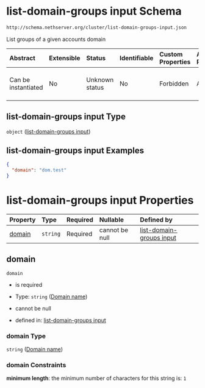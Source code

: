 # list-domain-groups input Schema

```txt
http://schema.nethserver.org/cluster/list-domain-groups-input.json
```

List groups of a given accounts domain

| Abstract            | Extensible | Status         | Identifiable | Custom Properties | Additional Properties | Access Restrictions | Defined In                                                                                    |
| :------------------ | :--------- | :------------- | :----------- | :---------------- | :-------------------- | :------------------ | :-------------------------------------------------------------------------------------------- |
| Can be instantiated | No         | Unknown status | No           | Forbidden         | Allowed               | none                | [list-domain-groups-input.json](cluster/list-domain-groups-input.json "open original schema") |

## list-domain-groups input Type

`object` ([list-domain-groups input](list-domain-groups-input.md))

## list-domain-groups input Examples

```json
{
  "domain": "dom.test"
}
```

# list-domain-groups input Properties

| Property          | Type     | Required | Nullable       | Defined by                                                                                                                                                             |
| :---------------- | :------- | :------- | :------------- | :--------------------------------------------------------------------------------------------------------------------------------------------------------------------- |
| [domain](#domain) | `string` | Required | cannot be null | [list-domain-groups input](list-domain-groups-input-properties-domain-name.md "http://schema.nethserver.org/cluster/list-domain-groups-input.json#/properties/domain") |

## domain



`domain`

*   is required

*   Type: `string` ([Domain name](list-domain-groups-input-properties-domain-name.md))

*   cannot be null

*   defined in: [list-domain-groups input](list-domain-groups-input-properties-domain-name.md "http://schema.nethserver.org/cluster/list-domain-groups-input.json#/properties/domain")

### domain Type

`string` ([Domain name](list-domain-groups-input-properties-domain-name.md))

### domain Constraints

**minimum length**: the minimum number of characters for this string is: `1`
